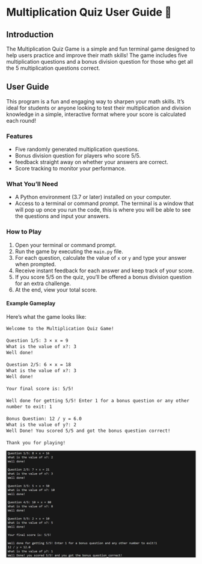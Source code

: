# Multiplication Quiz User Guide 🌟

## Introduction

The Multiplication Quiz Game is a simple and fun terminal game designed to help users practice and improve their math skills! The game includes five multiplication questions and a bonus division question for those who get all the 5 multiplication questions correct.

## User Guide

This program is a fun and engaging way to sharpen your math skills. It’s ideal for students or anyone looking to test their multiplication and division knowledge in a simple, interactive format where your score is calculated each round!

### Features
- Five randomly generated multiplication questions.
- Bonus division question for players who score 5/5.
- feedback straight away on whether your answers are correct.
- Score tracking to monitor your performance.

### What You’ll Need
- A Python environment (3.7 or later) installed on your computer.
- Access to a terminal or command prompt. The terminal is a window that will pop up once you run the code, this is where you will be able to see the questions and input your answers.

### How to Play
1. Open your terminal or command prompt.
2. Run the game by executing the `main.py` file.
3. For each question, calculate the value of `x` or `y` and type your answer when prompted.
4. Receive instant feedback for each answer and keep track of your score.
5. If you score 5/5 on the quiz, you’ll be offered a bonus division question for an extra challenge.
6. At the end, view your total score.

#### Example Gameplay

Here’s what the game looks like:

```plaintext
Welcome to the Multiplication Quiz Game!

Question 1/5: 3 × x = 9
What is the value of x?: 3
Well done!

Question 2/5: 6 × x = 18
What is the value of x?: 3
Well done!

Your final score is: 5/5!

Well done for getting 5/5! Enter 1 for a bonus question or any other number to exit: 1

Bonus Question: 12 / y = 6.0
What is the value of y?: 2
Well Done! You scored 5/5 and got the bonus question correct!

Thank you for playing!
```

![Gameplay](game.PNG)

